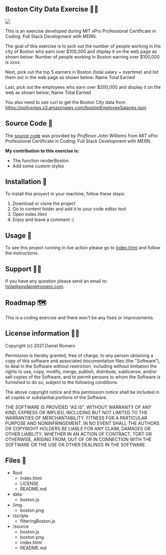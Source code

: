 ## Boston City Data Exercise 👨‍💻
<img src='boston.png'>

This is an exercise developed during MIT xPro Professional Certificate in Coding: Full Stack Development with MERN. 

The goal of this exercise is to pick out the number of people working in the city of Boston who earn over $100,000 and display it on the web page as shown below: 
Number of people working in Boston earning over $100,000 is xxxx.

Next, pick out the top 5 earners in Boston (total salary + overtime) and list them out in the web page as shown below:
Name     Total Earned 

Last, pick out the employees who earn over $200,000 and display it on the web as shown below;
Name     Total Earned 

You also need to use curl to get the Boston City data from https://pollysnips.s3.amazonaws.com/bostonEmployeeSalaries.json

## Source Code 🤖

The [source code](https://github.com/SoyDanielRomero/soydanielromero.github.io/tree/master/projects/3-MIT-BostonExercise/source) was provided by _Proffesor John Williams_ from _MIT xPro_ Professional Certificate in Coding: Full Stack Development with MERN. 

**My contribution to this exercise is:**
- The function renderBoston
- Add some custom styles

## Installation 🔧

To install this proyect in your machine, follow these steps:

1. Download or clone the project
2. Go to content folder and add it to your code editor tool
3. Open index.html
4. Enjoy and leave a comment :)

## Usage 🚀

To see this project running in live action please go to [Index.html](https://soydanielromero.github.io/projects/3-MIT-BostonExercise/index.html) and follow the instructions.

## Support 🦸‍♂️️

If you have any question please send an email to: [hola@soydanielromero.com](mailto:hola@soydanielromero.com).

## Roadmap 🗺

This is a coding exercise and there won't be any fixes or improvements.

## License information 👨‍⚖️

Copyright (c) 2021 Daniel Romero

Permission is hereby granted, free of charge, to any person obtaining a copy
of this software and associated documentation files (the "Software"), to deal
in the Software without restriction, including without limitation the rights
to use, copy, modify, merge, publish, distribute, sublicense, and/or sell
copies of the Software, and to permit persons to whom the Software is
furnished to do so, subject to the following conditions:

The above copyright notice and this permission notice shall be included in all
copies or substantial portions of the Software.

THE SOFTWARE IS PROVIDED "AS IS", WITHOUT WARRANTY OF ANY KIND, EXPRESS OR
IMPLIED, INCLUDING BUT NOT LIMITED TO THE WARRANTIES OF MERCHANTABILITY,
FITNESS FOR A PARTICULAR PURPOSE AND NONINFRINGEMENT. IN NO EVENT SHALL THE
AUTHORS OR COPYRIGHT HOLDERS BE LIABLE FOR ANY CLAIM, DAMAGES OR OTHER
LIABILITY, WHETHER IN AN ACTION OF CONTRACT, TORT OR OTHERWISE, ARISING FROM,
OUT OF OR IN CONNECTION WITH THE SOFTWARE OR THE USE OR OTHER DEALINGS IN THE
SOFTWARE.

## Files 📁

- Root
    - index.html
    - LICENSE
    - README.md
- data
    - boston.js
- /img
    - boston.png
- /scripts
    - filteringBoston.js
- /source
    - boston.js
    - boston.png
    - index.html
    - README.md
